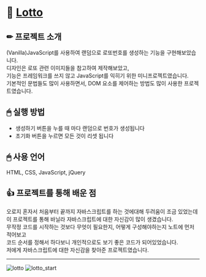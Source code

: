 # 📌 [Lotto]()

## ✏ 프로젝트 소개
(Vanilla)JavaScript를 사용하여 랜덤으로 로또번호를 생성하는 기능을 구현해보았습니다.  
디자인은 로또 관련 이미지들을 참고하여 제작해보았고,  
기능은 프레임워크를 쓰지 않고 JavaScript를 익히기 위한 미니프로젝트였습니다.  
기본적인 문법들도 많이 사용하면서, DOM 요소를 제어하는 방법도 많이 사용한 프로젝트였습니다. 

## 🖱 실행 방법
* 생성하기 버튼을 누를 때 마다 랜덤으로 번호가 생성됩니다
* 초기화 버튼을 누르면 모든 것이 리셋 됩니다

## 🖱 사용 언어
HTML, CSS, JavaScript, jQuery

## 👍 프로젝트를 통해 배운 점
오로지 혼자서 처음부터 끝까지 자바스크립트를 하는 것에대해 두려움이 조금 있었는데  
이 프로젝트를 통해 바닐라 자바스크립트에 대한 자신감이 많이 생겼습니다.   
무작정 코드를 시작하는 것보다 무엇이 필요한지, 어떻게 구성해야하는지 노트에 먼저 적어보고  
코드 순서를 정해서 하다보니 개인적으로도 보기 좋은 코드가 되어있었습니다.  
저에게 자바스크립트에 대한 자신감을 찾아준 프로젝트였습니다.

-----

![lotto](https://user-images.githubusercontent.com/111990266/190128199-d0a90ae5-f374-48ce-84bb-27ff3533367e.png)
![lotto_start](https://user-images.githubusercontent.com/111990266/190128266-b79e8b17-3b66-486e-8d15-bf7b3e4fefe2.png)